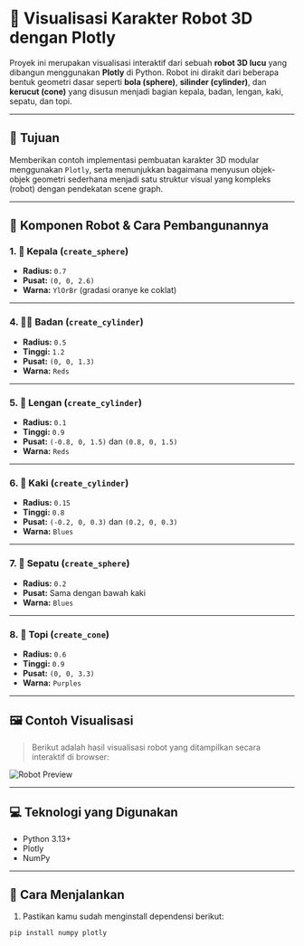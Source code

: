 # 🤖 Visualisasi Karakter Robot 3D dengan Plotly

Proyek ini merupakan visualisasi interaktif dari sebuah **robot 3D lucu** yang dibangun menggunakan **Plotly** di Python. Robot ini dirakit dari beberapa bentuk geometri dasar seperti **bola (sphere)**, **silinder (cylinder)**, dan **kerucut (cone)** yang disusun menjadi bagian kepala, badan, lengan, kaki, sepatu, dan topi.

---

## 🎯 Tujuan

Memberikan contoh implementasi pembuatan karakter 3D modular menggunakan `Plotly`, serta menunjukkan bagaimana menyusun objek-objek geometri sederhana menjadi satu struktur visual yang kompleks (robot) dengan pendekatan scene graph.

---

## 🧩 Komponen Robot & Cara Pembangunannya

### 1. 🧠 Kepala (`create_sphere`)

- **Radius:** `0.7`
- **Pusat:** `(0, 0, 2.6)`
- **Warna:** `YlOrBr` (gradasi oranye ke coklat)

---

### 4. 🧍‍♂️ Badan (`create_cylinder`)

- **Radius:** `0.5`
- **Tinggi:** `1.2`
- **Pusat:** `(0, 0, 1.3)`
- **Warna:** `Reds`

---

### 5. 💪 Lengan (`create_cylinder`)

- **Radius:** `0.1`
- **Tinggi:** `0.9`
- **Pusat:** `(-0.8, 0, 1.5)` dan `(0.8, 0, 1.5)`
- **Warna:** `Reds`

---

### 6. 🦵 Kaki (`create_cylinder`)

- **Radius:** `0.15`
- **Tinggi:** `0.8`
- **Pusat:** `(-0.2, 0, 0.3)` dan `(0.2, 0, 0.3)`
- **Warna:** `Blues`

---

### 7. 👟 Sepatu (`create_sphere`)

- **Radius:** `0.2`
- **Pusat:** Sama dengan bawah kaki
- **Warna:** `Blues`

---

### 8. 🎩 Topi (`create_cone`)

- **Radius:** `0.6`
- **Tinggi:** `0.9`
- **Pusat:** `(0, 0, 3.3)`
- **Warna:** `Purples`

---

## 🖼 Contoh Visualisasi

> Berikut adalah hasil visualisasi robot yang ditampilkan secara interaktif di browser:

![Robot Preview](image/README/robot3d_example.png)

---

## 💻 Teknologi yang Digunakan

- Python 3.13+
- Plotly
- NumPy

---

## 🚀 Cara Menjalankan

1. Pastikan kamu sudah menginstall dependensi berikut:

```bash
pip install numpy plotly
```
